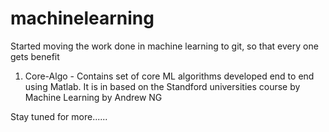 # machinelearning

Started moving the work done in machine learning to git, so that every one gets benefit

1. Core-Algo - Contains set of core ML algorithms developed end to end using Matlab. It is in based on the Standford universities course by Machine Learning by Andrew NG 

Stay tuned for more......